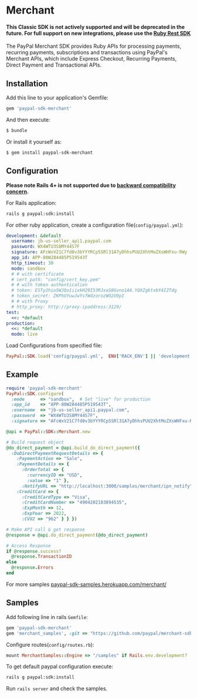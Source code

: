 # Merchant

#### This Classic SDK is not actively supported and will be deprecated in the future. For full support on new integrations, please use the [Ruby Rest SDK](https://github.com/paypal/rest-api-sdk-ruby)

The PayPal Merchant SDK provides Ruby APIs for processing payments, recurring payments, subscriptions and transactions using PayPal's Merchant APIs, which include Express Checkout, Recurring Payments, Direct Payment and Transactional APIs.

## Installation

Add this line to your application's Gemfile:

```ruby
gem 'paypal-sdk-merchant'
```

And then execute:

```sh
$ bundle
```

Or install it yourself as:

```sh
$ gem install paypal-sdk-merchant
```

## Configuration

**Please note Rails 4+ is not supported due to [backward compatibility concern](https://github.com/paypal/merchant-sdk-ruby/pull/16#issuecomment-54171388).**

For Rails application:

```sh
rails g paypal:sdk:install
```

For other ruby application, create a configuration file(`config/paypal.yml`):

```yaml
development: &default
  username: jb-us-seller_api1.paypal.com
  password: WX4WTU3S8MY44S7F
  signature: AFcWxV21C7fd0v3bYYYRCpSSRl31A7yDhhsPUU2XhtMoZXsWHFxu-RWy
  app_id: APP-80W284485P519543T
  http_timeout: 30
  mode: sandbox
  # # with certificate
  # cert_path: "config/cert_key.pem"
  # # with token authentication
  # token: ESTy2hio5WJQo1iixkH29I53RJxaS0Gvno1A6.YQXZgktxbY4I2Tdg
  # token_secret: ZKPhUYuwJwYsfWdzorozWO2U9pI
  # # with Proxy
  # http_proxy: http://proxy-ipaddress:3129/
test:
  <<: *default
production:
  <<: *default
  mode: live
```

Load Configurations from specified file:

```ruby
PayPal::SDK.load('config/paypal.yml',  ENV['RACK_ENV'] || 'development')
```

## Example

```ruby
require 'paypal-sdk-merchant'
PayPal::SDK.configure(
  :mode      => "sandbox",  # Set "live" for production
  :app_id    => "APP-80W284485P519543T",
  :username  => "jb-us-seller_api1.paypal.com",
  :password  => "WX4WTU3S8MY44S7F",
  :signature => "AFcWxV21C7fd0v3bYYYRCpSSRl31A7yDhhsPUU2XhtMoZXsWHFxu-RWy" )

@api = PayPal::SDK::Merchant.new

# Build request object
@do_direct_payment = @api.build_do_direct_payment({
  :DoDirectPaymentRequestDetails => {
    :PaymentAction => "Sale",
    :PaymentDetails => {
      :OrderTotal => {
        :currencyID => "USD",
        :value => "1" },
      :NotifyURL => "http://localhost:3000/samples/merchant/ipn_notify" },
    :CreditCard => {
      :CreditCardType => "Visa",
      :CreditCardNumber => "4904202183894535",
      :ExpMonth => 12,
      :ExpYear => 2022,
      :CVV2 => "962" } } })

# Make API call & get response
@response = @api.do_direct_payment(@do_direct_payment)

# Access Response
if @response.success?
  @response.TransactionID
else
  @response.Errors
end
```

For more samples [paypal-sdk-samples.herokuapp.com/merchant/](https://paypal-sdk-samples.herokuapp.com/merchant/)

## Samples

Add following line in rails `Gemfile`:

```ruby
gem 'paypal-sdk-merchant'
gem 'merchant_samples', :git => "https://github.com/paypal/merchant-sdk-ruby.git", :group => :development
```

Configure routes(`config/routes.rb`):

```ruby
mount MerchantSamples::Engine => "/samples" if Rails.env.development?
```

To get default paypal configuration execute:

```sh
rails g paypal:sdk:install
```

Run `rails server` and check the samples.
